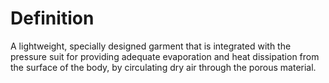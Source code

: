 # Definition

A lightweight, specially designed garment that is integrated with the
pressure suit for providing adequate evaporation and heat dissipation
from the surface of the body, by circulating dry air through the porous
material.
